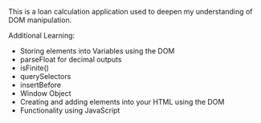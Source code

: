 This is a loan calculation application used to deepen my understanding of DOM manipulation.

Additional Learning:

- Storing elements into Variables using the DOM
- parseFloat for decimal outputs
- isFinite()
- querySelectors
- insertBefore
- Window Object
- Creating and adding elements into your HTML using the DOM
- Functionality using JavaScript
